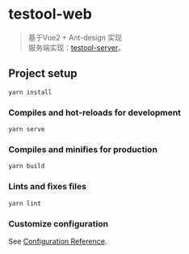 # testool-web
> 基于Vue2 + Ant-design 实现  
> 服务端实现：[testool-server](https://github.com/yanglikai0806/testool-server)。 

## Project setup
```
yarn install
```

### Compiles and hot-reloads for development
```
yarn serve
```

### Compiles and minifies for production
```
yarn build
```

### Lints and fixes files
```
yarn lint
```

### Customize configuration
See [Configuration Reference](https://cli.vuejs.org/config/).
